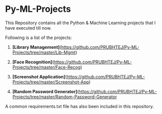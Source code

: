 # Py-ML-Projects

This Repository contains all the Python & Machine Learning projects that I have executed till now.

Following is a list of the projects:

1. **[Library Management]**(https://github.com/PRUBHTEJ/Py-ML-Projects/tree/master/Lib-Mgmt)

2. **[Face Recognition]**(https://github.com/PRUBHTEJ/Py-ML-Projects/tree/master/Face-Recog)

3. **[Screenshot Application]**(https://github.com/PRUBHTEJ/Py-ML-Projects/tree/master/Screenshot-App)

4. **[Random Password Generator]**(https://github.com/PRUBHTEJ/Py-ML-Projects/tree/master/Random-Password-Generator

A common requirements.txt file has also been included in this repository.
